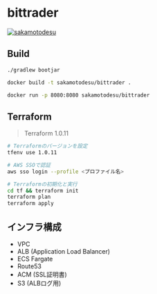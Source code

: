 # bittrader

[![sakamotodesu](https://circleci.com/gh/sakamotodesu/bittrader.svg?style=svg)](https://app.circleci.com/pipelines/github/sakamotodesu/bittrader)


## Build

```bash
./gradlew bootjar

docker build -t sakamotodesu/bittrader .

docker run -p 8080:8080 sakamotodesu/bittrader
```

## Terraform

> Terraform 1.0.11

```bash
# Terraformのバージョンを設定
tfenv use 1.0.11

# AWS SSOで認証
aws sso login --profile <プロファイル名>

# Terraformの初期化と実行
cd tf && terraform init
terraform plan
terraform apply
```

## インフラ構成

- VPC
- ALB (Application Load Balancer)
- ECS Fargate
- Route53
- ACM (SSL証明書)
- S3 (ALBログ用)